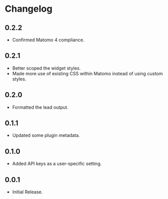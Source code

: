 # Changelog

## 0.2.2

- Confirmed Matomo 4 compliance.

## 0.2.1

- Better scoped the widget styles.
- Made more use of existing CSS within Matomo instead of using custom styles.

## 0.2.0

- Formatted the lead output.

## 0.1.1

- Updated some plugin metadata.

## 0.1.0

- Added API keys as a user-specific setting.

## 0.0.1

- Initial Release.
